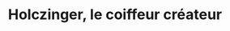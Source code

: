 ---
title: "Holczinger, le coiffeur créateur"
url: /saint-germain-en-laye/holczinger-le-coiffeur-createur/
shop: coiffeur
---